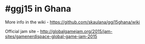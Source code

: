 # #ggj15 in Ghana

More info in the wiki - https://github.com/skaulana/ggj15ghana/wiki

Official jam site - http://globalgamejam.org/2015/jam-sites/gamenerdispace-global-game-jam-2015
